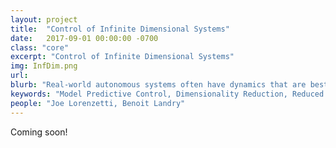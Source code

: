 ```yaml
---
layout: project
title:  "Control of Infinite Dimensional Systems"
date:   2017-09-01 00:00:00 -0700
class: "core"
excerpt: "Control of Infinite Dimensional Systems"
img: InfDim.png
url: 
blurb: "Real-world autonomous systems often have dynamics that are best described by infinite dimensional systems. For example, PDE-constrained systems that require aerodynamic modeling (UAV control) or structural deformation modeling (soft robotics). Current frameworks for design and simulation of infinite dimensional systems, such as computational fluid dynamics (CFD) and finite element methods (FEM), are well established. However, they often fall short in the context of control applications due to their heavy computational complexity. This project investigates the use of reduced order models to address this shortcoming, especially for use within the framework of model predictive control."
keywords: "Model Predictive Control, Dimensionality Reduction, Reduced Order Modeling"
people: "Joe Lorenzetti, Benoit Landry"
---
```


<div class="project_bib">
Coming soon!
</div>
